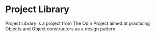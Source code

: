 # Project Library

Project Library is a project from The Odin Project aimed at practicing Objects and Object constructors as a design pattern.